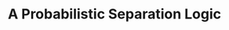 ---
title: 'A Probabilistic Separation Logic'
link: 'https://arxiv.org/pdf/1907.10708.pdf'
authors: Gilles Barthe, Justin Hsu, Kevin Liao*
published: ACM SIGPLAN Symposium on Principles of Programming Languages (POPL) 2020
weight: 4
---